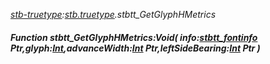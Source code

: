 _[stb-truetype](../../modules/stb-truetype/stb-truetype-module.md):[stb.truetype](stb:stb-truetype.md).stbtt\_GetGlyphHMetrics_
##### Function stbtt\_GetGlyphHMetrics:Void( info:[stbtt_fontinfo](../../modules/stb-truetype/stb-truetype-stbtt_fontinfo.md) Ptr,glyph:[Int](../../modules/wonkey/wonkey-types-int.md),advanceWidth:[Int](../../modules/wonkey/wonkey-types-int.md) Ptr,leftSideBearing:[Int](../../modules/wonkey/wonkey-types-int.md) Ptr )
